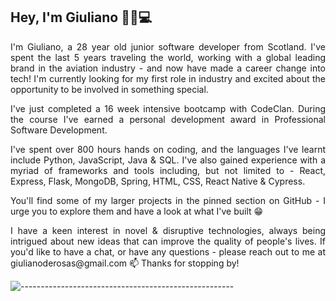 <!-- ABOUT ME -->
<h2 id="about-me"> Hey,  I'm Giuliano 👋🏼💻</h2>

<p align="justify"> 
I'm Giuliano, a 28 year old junior software developer from Scotland. I've spent the last 5 years traveling the world, working with a global leading brand in the aviation industry - and now have made a career change into tech! I'm currently looking for my first role in industry and excited about the opportunity to be involved in something special.
</p>

<p align="justify"> 
I've just completed a 16 week intensive bootcamp with CodeClan. During the course I've earned a personal development award in Professional Software Development.
</p>

<p align="justify"> 
I've spent over 800 hours hands on coding, and the languages I've learnt include Python, JavaScript, Java & SQL. I've also gained experience with a myriad of frameworks and tools including, but not limited to - React, Express, Flask, MongoDB, Spring, HTML, CSS, React Native & Cypress. 
</p>

<p align="justify"> 
You'll find some of my larger projects in the pinned section on GitHub - I urge you to explore them and have a look at what I've built 😁
</p>

<p align="justify"> 
I have a keen interest in novel & disruptive technologies, always being intrigued about new ideas that can improve the quality of people's lives. If you'd like to have a chat, or have any questions - please reach out to me at giulianoderosas@gmail.com 📫 Thanks for stopping by!
</p>

![-----------------------------------------------------](https://raw.githubusercontent.com/andreasbm/readme/master/assets/lines/rainbow.png)
